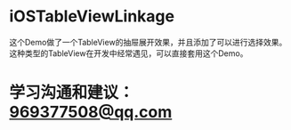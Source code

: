 # iOSTableViewLinkage
 这个Demo做了一个TableView的抽屉展开效果，并且添加了可以进行选择效果。
 这种类型的TableView在开发中经常遇见，可以直接套用这个Demo。

# 学习沟通和建议：969377508@qq.com
